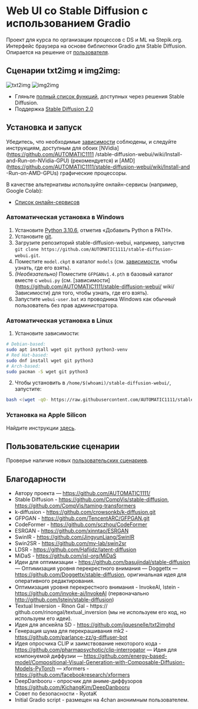 # Web UI со Stable Diffusion с использованием Gradio
Проект для курса по организации процессов с DS и ML на Stepik.org. Интерфейс браузера на основе библиотеки Gradio для Stable Diffusion. Опирается на решение от [пользователя](https://github.com/AUTOMATIC1111/). 

## Сценарии txt2img и img2img:

![txt2img](txt2img_Screenshot.png)
![img2img](txt2img_Screenshot.png)

- Гляньте [полный список функций](https://github.com/AUTOMATIC1111/stable-diffusion-webui/wiki/Features), доступных через решения Stable Diffusion.
- Поддержка [Stable Diffusion 2.0](https://github.com/Stability-AI/stablediffusion)

## Установка и запуск
Убедитесь, что необходимые [зависимости](https://github.com/AUTOMATIC1111/stable-diffusion-webui/wiki/Dependencies) соблюдены, и следуйте инструкциям, доступным для обоих [NVidia] (https://github.com/AUTOMATIC1111 /stable-diffusion-webui/wiki/Install-and-Run-on-NVidia-GPU) (рекомендуется) и [AMD](https://github.com/AUTOMATIC1111/stable-diffusion-webui/wiki/Install-and -Run-on-AMD-GPUs) графические процессоры.

В качестве альтернативы используйте онлайн-сервисы (например, Google Colab):
- [Список онлайн-сервисов](https://github.com/AUTOMATIC1111/stable-diffusion-webui/wiki/Online-Services)

### Автоматическая установка в Windows
1. Установите [Python 3.10.6](https://www.python.org/downloads/windows/), отметив «Добавить Python в PATH».
2. Установите [git](https://git-scm.com/download/win).
3. Загрузите репозиторий stable-diffusion-webui, например, запустив `git clone https://github.com/AUTOMATIC1111/stable-diffusion-webui.git`.
4. Поместите `model.ckpt` в каталог `models` (см. [зависимости](https://github.com/AUTOMATIC1111/stable-diffusion-webui/wiki/Dependencies), чтобы узнать, где его взять).
5. _*(Необязательно)*_ Поместите `GFPGANv1.4.pth` в базовый каталог вместе с `webui.py` (см. [зависимости](https://github.com/AUTOMATIC1111/stable-diffusion-webui/ wiki/Зависимости) для того, чтобы узнать, где его взять).
6. Запустите `webui-user.bat` из проводника Windows как обычный пользователь без прав администратора.

### Автоматическая установка в Linux
1. Установите зависимости:
```bash
# Debian-based:
sudo apt install wget git python3 python3-venv
# Red Hat-based:
sudo dnf install wget git python3
# Arch-based:
sudo pacman -S wget git python3
```
2. Чтобы установить в `/home/$(whoami)/stable-diffusion-webui/`, запустите:
```bash
bash <(wget -qO- https://raw.githubusercontent.com/AUTOMATIC1111/stable-diffusion-webui/master/webui.sh)
```

### Установка на Apple Silicon
Найдите инструкции [здесь](https://github.com/AUTOMATIC1111/stable-diffusion-webui/wiki/Installation-on-Apple-Silicon).


## Пользовательские сценарии
Проверье наличие новых [пользовательских сценариев](https://github.com/AUTOMATIC1111/stable-diffusion-webui/wiki/Custom-Scripts).


## Благодарности
- Автору проекта — https://github.com/AUTOMATIC1111/ 
- Stable Diffusion - https://github.com/CompVis/stable-diffusion, https://github.com/CompVis/taming-transformers
- k-diffusion - https://github.com/crowsonkb/k-diffusion.git
- GFPGAN - https://github.com/TencentARC/GFPGAN.git
- CodeFormer - https://github.com/sczhou/CodeFormer
- ESRGAN - https://github.com/xinntao/ESRGAN
- SwinIR - https://github.com/JingyunLiang/SwinIR
- Swin2SR - https://github.com/mv-lab/swin2sr
- LDSR - https://github.com/Hafiidz/latent-diffusion
- MiDaS - https://github.com/isl-org/MiDaS
- Идеи для оптимизации - https://github.com/basujindal/stable-diffusion
— Оптимизация уровня перекрестного внимания — Doggettx — https://github.com/Doggettx/stable-diffusion, оригинальная идея для оперативного редактирования. 
- Оптимизация уровня перекрестного внимания - InvokeAI, lstein - https://github.com/invoke-ai/InvokeAI (первоначально http://github.com/lstein/stable-diffusion) 
- Textual Inversion - Rinon Gal - https:// github.com/rinongal/textual_inversion (мы не используем его код, но используем его идеи).
- Идея для апскейла SD - https://github.com/jquesnelle/txt2imghd 
- Генерация шума для перекрашивания mk2 - https://github.com/parlance-zz/g-diffuser-bot 
- Идея опросчика CLIP и заимствование некоторого кода - https://github.com/pharmapsychotic/clip-interrogator 
— Идея для компонуемой диффузии — https://github.com/energy-based-model/Compositional-Visual-Generation-with-Composable-Diffusion-Models-PyTorch 
— xformers - https://github.com/facebookresearch/xformers 
- DeepDanbooru - опросчик для аниме-диффузоров https://github.com/KichangKim/DeepDanbooru 
- Совет по безопасности - RyotaK 
- Initial Gradio script - размещен на 4chan анонимным пользователем.
